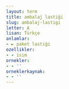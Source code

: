 ```yaml
---
layout: term
title: ambalaj lastiği
slug: ambalaj-lastigi
letter: A
lisan: Türkçe
anlamlar:
- ► paket lastiği
ozellikler:
- - isim
ornekler:
- - ''
orneklerkaynak:
- - ''
---
```

